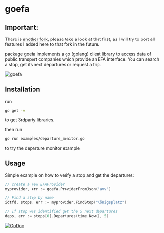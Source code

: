 goefa
=====

## Important:
There is [another fork](https://github.com/muesli/goefa), please take a look at that first, as I will try to port all features I added here to that fork in the future. 

package goefa implements a go (golang) client library to access data of public
transport companies which provide an EFA interface. You can search a stop, get
its next departures or request a trip.

![goefa](misc/goefa.png)


## Installation
run

```bash
go get -v
```
to get 3rdparty libraries.

then run
```bash
go run examples/departure_monitor.go
```
to try the departure monitor example

## Usage
Simple example on how to verify a stop and get the departures:
```go
// create a new EFAProvider
myprovider, err := goefa.ProviderFromJson("avv")

// Find a stop by name
idtfd, stops, err := myprovider.FindStop("Königsplatz")

// If stop was identified get the 5 next departures
deps, err := stops[0].Departures(time.Now(), 5)
```

[![GoDoc](https://godoc.org/github.com/golang/gddo?status.svg)](https://godoc.org/github.com/michiwend/goefa)
